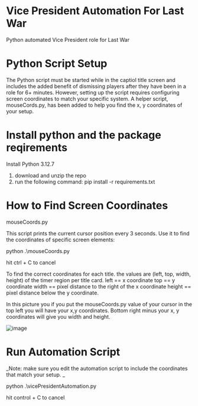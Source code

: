 # Vice President Automation For Last War
Python automated Vice President role for Last War

# Python Script Setup
The Python script must be started while in the captiol title screen and includes the added benefit of dismissing players after they have been in a role for 6+ minutes. However, setting up the script requires configuring screen coordinates to match your specific system. A helper script, mouseCords.py, has been added to help you find the x, y coordinates of your setup. 

# Install python and the package reqirements

Install Python 3.12.7

  1. download and unzip the repo
  2. run the following command:
     pip install -r requirements.txt


# How to Find Screen Coordinates

mouseCoords.py

This script prints the current cursor position every 3 seconds. Use it to find the coordinates of specific screen elements:

python .\mouseCoords.py

hit ctrl + C to cancel

To find the correct coordinates for each title. the values are (left, top, width, height) of the timer region per title card. 
left == x coordinate
top == y coordinate
width == pixel distance to the right of the x coordinate
height == pixel distance below the y coordinate.

In this picture you if you put the mouseCoords.py value of your cursor in the top left you will have your x,y coordinates. Bottom right minus your x, y coordinates will give you width and height. 

![image](https://github.com/user-attachments/assets/5c7e9bb8-db74-404f-8e2b-f3e77bf77aba)


# Run Automation Script

_Note: make sure you edit the automation script to include the coordinates that match your setup. _

python .\vicePresidentAutomation.py

hit control + C to cancel

